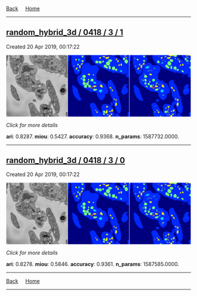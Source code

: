 
[Back](..)&nbsp;&nbsp;&nbsp;&nbsp;&nbsp;[Home](https://leapmanlab.github.io/snapshots)

---

<div class="summary"><a href="1"><h2>random_hybrid_3d / 0418 / 3 / 1</h2></a><p>Created 20 Apr 2019, 00:17:22
</p><a href="1"><img src="1/media/summary.png" align="center"></a><p>
<i>Click for more details</i>
</p></div>

**ari**: 0.8287. **miou**: 0.5427. **accuracy**: 0.9368. **n_params**: 1587732.0000. 

---

<div class="summary"><a href="0"><h2>random_hybrid_3d / 0418 / 3 / 0</h2></a><p>Created 20 Apr 2019, 00:17:22
</p><a href="0"><img src="0/media/summary.png" align="center"></a><p>
<i>Click for more details</i>
</p></div>

**ari**: 0.8278. **miou**: 0.5846. **accuracy**: 0.9361. **n_params**: 1587585.0000. 

---

[Back](..)&nbsp;&nbsp;&nbsp;&nbsp;&nbsp;[Home](https://leapmanlab.github.io/snapshots)

---